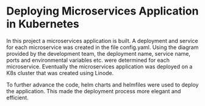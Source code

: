 # Deploying Microservices Application in Kubernetes

In this project a microservices application is built. A deployment and service for each microservice was created in the file config.yaml. Using the diagram provided by the development team, the deployment name, service name, ports and environmental variables etc. were determined for each microservice. Eventually the microservices application was deployed on a K8s cluster that was created using Linode.

To further advance the code, helm charts and helmfiles were used to deploy the application. This made the deployment process more elegant and efficient. 

